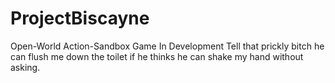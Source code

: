 # ProjectBiscayne
Open-World Action-Sandbox Game In Development
Tell that prickly bitch he can flush me down the toilet if he thinks he can shake my hand without asking.
